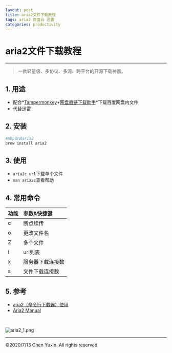```yaml
---
layout: post
title: aria2文件下载教程 
tags: aria2 百度云 迅雷
categories: productivity
---
```

# aria2文件下载教程
***
> 一款轻量级、多协议、多源、跨平台的开源下载神器。  

## 1. 用途
- 配合*[Tampermonkey](https://www.tampermonkey.net/scripts.php)*+*[网盘直链下载助手](https://www.baiduyun.wiki/zh-cn/assistant.html)*下载百度网盘内文件
- 代替迅雷

## 2. 安装
```zsh
#mbp安装aria2
brew install aria2
```

## 3. 使用
- `aria2c url`下载单个文件
- `man aria2c`查看帮助

## 4. 常用命令

 功能 | 参数&快捷键  
 :-- | :--
 c | 断点续传
 o | 更改文件名
 Z | 多个文件
 i | url列表
 x | 服务器下载连接数
 s | 文件下载连接数

## 5. 参考
- [aria2（命令行下载器）使用](https://www.jianshu.com/p/6e6a02e1f15e)
- [Aria2 Manual](https://aria2.github.io/manual/en/html/index.html)

<br/>

![aria2_1.png](https://i.loli.net/2020/07/18/OQKZFb9YBAuGmWg.jpg)

***
&copy;2020/7/13 Chen Yuxin. All rights reserved
